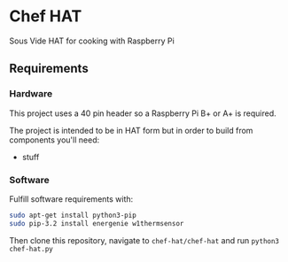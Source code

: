 # Chef HAT

Sous Vide HAT for cooking with Raspberry Pi

## Requirements

### Hardware

This project uses a 40 pin header so a Raspberry Pi B+ or A+ is required.

The project is intended to be in HAT form but in order to build from components you'll need:

- stuff

### Software

Fulfill software requirements with:

```bash
sudo apt-get install python3-pip
sudo pip-3.2 install energenie w1thermsensor
```

Then clone this repository, navigate to `chef-hat/chef-hat` and run `python3 chef-hat.py`
